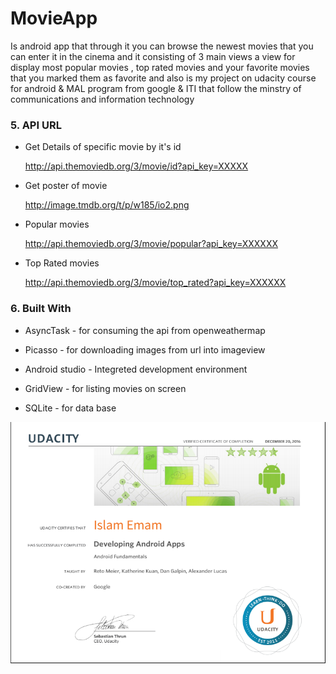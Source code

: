 # MovieApp

Is android app that through it you can browse the newest movies that you can enter it in the cinema and it consisting of 3 main views
a view for display most popular movies , top rated movies and your favorite movies that you marked them as favorite
and also is my project on udacity course for android & MAL program from google & ITI that follow the minstry of communications and information technology



### 5. API URL
* Get Details of specific movie by it's id                                                                                           

  http://api.themoviedb.org/3/movie/id?api_key=XXXXX


* Get poster of movie                                                                                                        

  http://image.tmdb.org/t/p/w185/io2.png                                                                                                
  
  
* Popular movies


  http://api.themoviedb.org/3/movie/popular?api_key=XXXXXX
  
* Top Rated movies

  http://api.themoviedb.org/3/movie/top_rated?api_key=XXXXXX
  
  
### 6. Built With
                                                                                                                     
* AsyncTask - for consuming the api from openweathermap


* Picasso - for downloading images from url into imageview                                                              


* Android studio  - Integreted development environment                                                                                  


* GridView - for listing movies on screen

* SQLite - for data base


![certificate from udacity](https://github.com/islam-Ellithy/MovieApp/blob/master/certificate.PNG)
